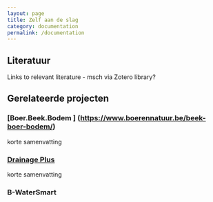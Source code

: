 ```yaml
---
layout: page
title: Zelf aan de slag
category: documentation
permalink: /documentation
---
```

## Literatuur
Links to relevant literature - msch via Zotero library?

## Gerelateerde projecten
### [Boer.Beek.Bodem ] (https://www.boerennatuur.be/beek-boer-bodem/)
korte samenvatting

### [Drainage Plus](www.agrobeheercentrum.be/Projecten/Drainage-Plus)
korte samenvatting

### B-WaterSmart